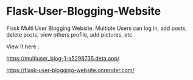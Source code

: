# Flask-User-Blogging-Website
Flask Multi User Blogging Website. Multiple Users can log in, add posts, delete posts, view others profile, add pictures, etc

View It here : 

https://multiuser_blog-1-a5298735.deta.app/

https://flask-user-blogging-website.onrender.com/
